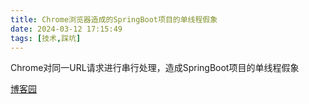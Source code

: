```yaml
---
title: Chrome浏览器造成的SpringBoot项目的单线程假象
date: 2024-03-12 17:15:49
tags: [技术,踩坑]
---
```


Chrome对同一URL请求进行串行处理，造成SpringBoot项目的单线程假象

[博客园](https://www.cnblogs.com/anenyang/articles/13878536.html)
